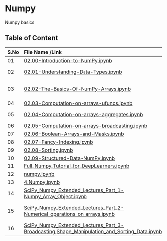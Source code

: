 # Numpy
Numpy basics <br>
## Table of Content
|S.No|File Name /Link|Description|
|:---|:--- |---|
|01|[02.00-Introduction-to-NumPy.ipynb](https://github.com/TejasAnvekar/Numpy/blob/master/02.00-Introduction-to-NumPy.ipynb)|Just Installation and version Check|
|02|[02.01-Understanding-Data-Types.ipynb](https://github.com/TejasAnvekar/Numpy/blob/master/02.01-Understanding-Data-Types.ipynb)|Creating Array from scratch with standard data type|
|03|[02.02-The-Basics-Of-NumPy-Arrays.ipynb](https://github.com/TejasAnvekar/Numpy/blob/master/02.02-The-Basics-Of-NumPy-Arrays.ipynb)|Attributes of arrays,Indexing of arrays,Slicing of arrays,Reshaping of arrays,Joining and splitting of arrays|
|04|[02.03-Computation-on-arrays-ufuncs.ipynb](https://github.com/TejasAnvekar/Numpy/blob/master/02.03-Computation-on-arrays-ufuncs.ipynb)|Loops vs Numpy and Math Computation|
|05|[02.04-Computation-on-arrays-aggregates.ipynb](https://github.com/TejasAnvekar/Numpy/blob/master/02.04-Computation-on-arrays-aggregates.ipynb)|Statistical functions like min,max,median,percentage,sum etc|
|06|[02.05-Computation-on-arrays-broadcasting.ipynb](https://github.com/TejasAnvekar/Numpy/blob/master/02.05-Computation-on-arrays-broadcasting.ipynb)|Introducing Broadcasting|
|07|[02.06-Boolean-Arrays-and-Masks.ipynb](https://github.com/TejasAnvekar/Numpy/blob/master/02.06-Boolean-Arrays-and-Masks.ipynb)|Boolean operation array|
|08|[02.07-Fancy-Indexing.ipynb](https://github.com/TejasAnvekar/Numpy/blob/master/02.07-Fancy-Indexing.ipynb)|Indexing Arrays|
|09|[02.08-Sorting.ipynb](https://github.com/TejasAnvekar/Numpy/blob/master/02.08-Sorting.ipynb)|Sorting Array and time complexity|
|10|[02.09-Structured-Data-NumPy.ipynb](https://github.com/TejasAnvekar/Numpy/blob/master/02.09-Structured-Data-NumPy.ipynb)|Structured Array Creation|
|11|[Full_Numpy_Tutorial_for_DeepLearners.ipynb](https://github.com/TejasAnvekar/Numpy/blob/master/Full_Numpy_Tutorial_for_DeepLearners.ipynb)|Matrix operation like Inner outer product|
|12|[numpy.ipynb](https://github.com/TejasAnvekar/Numpy/blob/master/numpy.ipynb)|Quick Numpy|
|13|[4.Numpy.ipynb](https://github.com/TejasAnvekar/Numpy/blob/master/4.Numpy.ipynb)|Overview on Numpy|
|14|[SciPy_Numpy_Extended_Lectures_Part_1-Numpy_Array_Object.ipynb](https://github.com/TejasAnvekar/Numpy/blob/master/SciPy_Numpy_Extended_Lectures_Part_1-Numpy_Array_Object.ipynb)|creating and manipulating numerical data|
|15|[SciPy_Numpy_Extended_Lectures_Part_2-Numerical_operations_on_arrays.ipynb](https://github.com/TejasAnvekar/Numpy/blob/master/SciPy_Numpy_Extended_Lectures_Part_2-Numerical_operations_on_arrays.ipynb)|Elementwise operations,Basic reductions,Broadcasting,Array shape manipulation,Sorting data,Summary|
|16|[SciPy_Numpy_Extended_Lectures_Part_3-Broadcasting,Shape_Manipulation_and_Sorting_Data.ipynb](https://github.com/TejasAnvekar/Numpy/blob/master/SciPy_Numpy_Extended_Lectures_Part_3-Broadcasting,Shape_Manipulation_and_Sorting_Data.ipynb)|Broadcasting,Shape_Manipulation,Sorting_Data|
